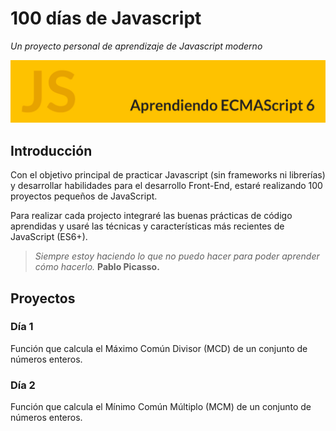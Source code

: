 # 100 días de Javascript
*Un proyecto personal de aprendizaje de Javascript moderno*

![ES6 Header](/ES6-Header.jpg)

## Introducción
Con el objetivo principal de practicar Javascript (sin frameworks ni librerías) y desarrollar habilidades para el desarrollo Front-End, estaré realizando 100 proyectos pequeños de JavaScript.

Para realizar cada projecto integraré las buenas prácticas de código aprendidas y usaré las técnicas y características más recientes de JavaScript (ES6+).


> *Siempre estoy haciendo lo que no puedo hacer para poder aprender cómo hacerlo.*
> **Pablo Picasso.**


## Proyectos
### Día 1
Función que calcula el Máximo Común Divisor (MCD) de un conjunto de números enteros.

### Día 2
Función que calcula el Mínimo Común Múltiplo (MCM) de un conjunto de números enteros.
